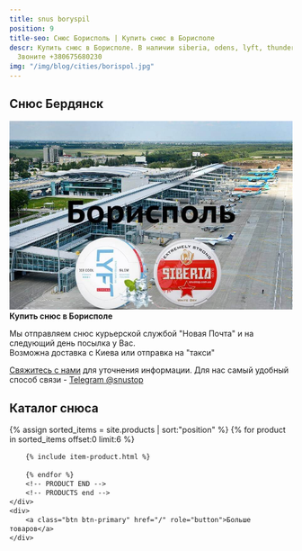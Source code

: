 ```yaml
---
title: snus boryspil
position: 9
title-seo: Снюс Борисполь | Купить снюс в Борисполе
descr: Купить снюс в Борисполе. В наличии siberia, odens, lyft, thunder, general и другие.
  Звоните +380675680230
img: "/img/blog/cities/borispol.jpg"
---
```


<section class="mb-4">
	<h1>Снюс Бердянск</h1>
	<div class="row">
		<div class="col-md-7">
			<img class="img-fluid" src="/img/blog/cities/borispol.jpg" alt="Снюс Борисполь">
		</div>
		<div class="col-md-5">
			<strong>Купить снюс в Борисполе</strong>
			<p>Мы отправляем снюс курьерской службой "Новая Почта" и на следующий день посылка у Вас. <br>Возможна доставка с Киева или отправка на "такси"</p>
			<p><a href="#contactModal" data-toggle="modal" data-target="#contactModal">Свяжитесь с нами</a> для уточнения информации. Для нас самый удобный способ связи - <a href="//t.me/snustop" target="_blank" title="Telegram"><i class="icon-telegram"></i>Telegram @snustop</a></p>
		</div>
	</div>
</section>

<section class="mb-4">
	<h2>Каталог снюса</h2>
	<div class="row">
		<!-- PRODUCTS start -->
		<!-- PRODUCT START -->
		{% assign sorted_items = site.products | sort:"position" %}
		{% for product in sorted_items offset:0 limit:6 %}
		
		{% include item-product.html %}

		{% endfor %}
		<!-- PRODUCT END -->
		<!-- PRODUCTS end -->
	</div>
	<div>
		<a class="btn btn-primary" href="/" role="button">Больше товаров</a>
	</div>
</section>